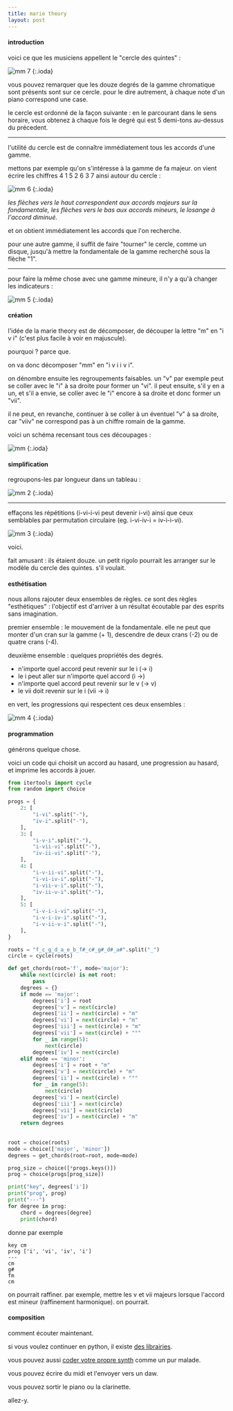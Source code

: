 ```yaml
---
title: marie theory
layout: post
---
```


#### introduction

voici ce que les musiciens appellent le "cercle des quintes" :

![mm 7](/img/mm_7.png)
{:.ioda}

vous pouvez remarquer que les douze degrés de la gamme chromatique sont présents sont sur ce cercle.
pour le dire autrement, à chaque note d'un piano correspond une case.

le cercle est ordonné de la façon suivante :
en le parcourant dans le sens horaire,
vous obtenez à chaque fois le degré qui est 5 demi-tons au-dessus du précedent.

---

l'utilité du cercle est de connaître immédiatement tous les accords d'une gamme.

mettons par exemple qu'on s'intéresse à la gamme de fa majeur.
on vient écrire les chiffres 4 1 5 2 6 3 7 ainsi autour du cercle :

![mm 6](/img/mm_6.png)
{:.ioda}

*les flèches vers le haut correspondent aux accords majeurs sur la fondamentale, les flèches vers le bas aux accords mineurs, le losange à l'accord diminué.*

et on obtient immédiatement les accords que l'on recherche.

pour une autre gamme, il suffit de faire "tourner" le cercle, comme un disque,
jusqu'à mettre la fondamentale de la gamme recherché sous la flèche "1".

---

pour faire la même chose avec une gamme mineure, il n'y a qu'à changer les indicateurs :

![mm 5](/img/mm_5.png)
{:.ioda}

#### création

l'idée de la marie theory est de décomposer, de découper la lettre "m" en "i v i" (c'est plus facile à voir en majuscule).

pourquoi ? parce que.

on va donc décomposer "mm" en "i v i i v i".

on dénombre ensuite les regroupements faisables.
un "v" par exemple peut se coller avec le "i" à sa droite pour former un "vi".
il peut ensuite, s'il y en a un, et s'il a envie, se coller avec le "i" encore à sa droite et donc former un "vii".

il ne peut, en revanche, continuer à se coller à un éventuel "v" à sa droite, car "viiv" ne correspond pas à un chiffre romain de la gamme.

voici un schéma recensant tous ces découpages :

![mm](/img/mm.png)
{:.ioda}

#### simplification

regroupons-les par longueur dans un tableau :

![mm 2](/img/mm_2.png)
{:.ioda}

---

effaçons les répétitions (i-vi-i-vi peut devenir i-vi) ainsi que ceux semblables par permutation circulaire (eg. i-vi-iv-i = iv-i-i-vi).

![mm 3](/img/mm_3.png)
{:.ioda}

voici.

fait amusant : ils étaient douze.
un petit rigolo pourrait les arranger sur le modèle du cercle des quintes.
s'il voulait.

#### esthétisation

nous allons rajouter deux ensembles de règles.
ce sont des règles "esthétiques" : l'objectif est d'arriver à un résultat écoutable par des esprits sans imagination.

premier ensemble : le mouvement de la fondamentale. 
elle ne peut que monter d'un cran sur la gamme (+ 1),
descendre de deux crans (-2)
ou de quatre crans (-4).

deuxième ensemble : quelques propriétés des degrés.

- n'importe quel accord peut revenir sur le i (-> i)
- le i peut aller sur n'importe quel accord (i ->)
- n'importe quel accord peut revenir sur le v (-> v)
- le vii doit revenir sur le i (vii -> i)

en vert, les progressions qui respectent ces deux ensembles :

![mm 4](/img/mm_4.png)
{:.ioda}

#### programmation

générons quelque chose.

voici un code qui choisit un accord au hasard, une progression au hasard, et imprime les accords à jouer.

```python
from itertools import cycle
from random import choice

progs = {
    2: [
        "i-vi".split("-"),
        "iv-i".split("-"),
    ],
    3: [
        "i-v-i".split("-"),
        "i-vii-vi".split("-"),
        "iv-ii-vi".split("-"),
    ],    
    4: [
        "i-v-ii-vi".split("-"),
        "i-vi-iv-i".split("-"),
        "i-vii-v-i".split("-"),
        "iv-ii-v-i".split("-"),
    ],    
    5: [
        "i-v-i-i-vi".split("-"),
        "i-v-i-iv-i".split("-"),
        "i-v-ii-v-i".split("-"),
    ],
}

roots = "f_c_g_d_a_e_b_f#_c#_g#_d#_a#".split("_")
circle = cycle(roots)

def get_chords(root='f', mode='major'):
    while next(circle) is not root:
        pass
    degrees = {}
    if mode == 'major':
        degrees['i'] = root
        degrees['v'] = next(circle)
        degrees['ii'] = next(circle) + "m"
        degrees['vi'] = next(circle) + "m"
        degrees['iii'] = next(circle) + "m"
        degrees['vii'] = next(circle) + "°"
        for _ in range(5):
            next(circle)
        degrees['iv'] = next(circle)
    elif mode == 'minor':
        degrees['i'] = root + "m"
        degrees['v'] = next(circle) + "m"
        degrees['ii'] = next(circle) + "°"
        for _ in range(5):
            next(circle)
        degrees['vi'] = next(circle)
        degrees['iii'] = next(circle)
        degrees['vii'] = next(circle)
        degrees['iv'] = next(circle) + "m"    
    return degrees
    
    
root = choice(roots)
mode = choice(['major', 'minor'])
degrees = get_chords(root=root, mode=mode)

prog_size = choice([*progs.keys()])
prog = choice(progs[prog_size])

print("key", degrees['i'])
print("prog", prog)
print("---")
for degree in prog:
    chord = degrees[degree]
    print(chord)

```

donne par exemple

```
key cm
prog ['i', 'vi', 'iv', 'i']
---
cm
g#
fm
cm
```

on pourrait raffiner.
par exemple, mettre les v et vii majeurs lorsque l'accord est mineur (raffinement harmonique).
on pourrait.

#### composition

comment écouter maintenant.

si vous voulez continuer en python,
il existe [des librairies](https://pypi.org/project/synthesizer/).

vous pouvez aussi [coder votre propre synth](circle_of_filth.html) comme un pur malade.

vous pouvez écrire du midi et l'envoyer vers un daw.

vous pouvez sortir le piano ou la clarinette.

allez-y.
